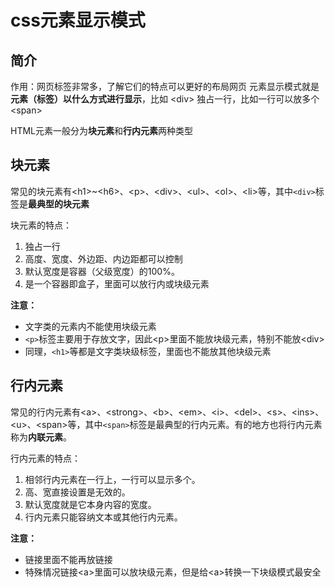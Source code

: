 # css元素显示模式

## 简介

作用：网页标签非常多，了解它们的特点可以更好的布局网页
元素显示模式就是**元素（标签）以什么方式进行显示**，比如 \<div> 独占一行，比如一行可以放多个\<span>

HTML元素一般分为**块元素**和**行内元素**两种类型

## 块元素

常见的块元素有\<h1>~\<h6>、\<p>、\<div>、\<ul>、\<ol>、\<li>等，其中`<div>`标签是**最典型的块元素**



块元素的特点：

1. 独占一行
2. 高度、宽度、外边距、内边距都可以控制
3. 默认宽度是容器（父级宽度）的100%。
4. 是一个容器即盒子，里面可以放行内或块级元素



**注意：**

- 文字类的元素内不能使用块级元素
- `<p>`标签主要用于存放文字，因此\<p>里面不能放块级元素，特别不能放\<div>
- 同理，`<h1>`等都是文字类块级标签，里面也不能放其他块级元素



## 行内元素

常见的行内元素有\<a>、\<strong>、\<b>、\<em>、\<i>、\<del>、\<s>、\<ins>、\<u>、\<span>等，其中`<span>`标签是最典型的行内元素。有的地方也将行内元素称为**内联元素**。



行内元素的特点：

1. 相邻行内元素在一行上，一行可以显示多个。
2. 高、宽直接设置是无效的。
3. 默认宽度就是它本身内容的宽度。
4. 行内元素只能容纳文本或其他行内元素。



**注意：**

- 链接里面不能再放链接
- 特殊情况链接\<a>里面可以放块级元素，但是给\<a>转换一下块级模式最安全